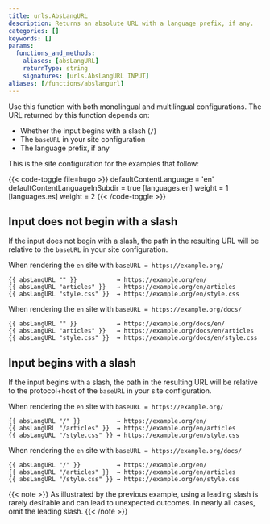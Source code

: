 ```yaml
---
title: urls.AbsLangURL
description: Returns an absolute URL with a language prefix, if any.
categories: []
keywords: []
params:
  functions_and_methods:
    aliases: [absLangURL]
    returnType: string
    signatures: [urls.AbsLangURL INPUT]
aliases: [/functions/abslangurl]
---
```


Use this function with both monolingual and multilingual configurations. The URL returned by this function depends on:

- Whether the input begins with a slash (`/`)
- The `baseURL` in your site configuration
- The language prefix, if any

This is the site configuration for the examples that follow:

{{< code-toggle file=hugo >}}
defaultContentLanguage = 'en'
defaultContentLanguageInSubdir = true
[languages.en]
weight = 1
[languages.es]
weight = 2
{{< /code-toggle >}}

## Input does not begin with a slash

If the input does not begin with a slash, the path in the resulting URL will be relative to the `baseURL` in your site configuration.

When rendering the `en` site with `baseURL = https://example.org/`

```go-html-template
{{ absLangURL "" }}           → https://example.org/en/
{{ absLangURL "articles" }}   → https://example.org/en/articles
{{ absLangURL "style.css" }}  → https://example.org/en/style.css
```

When rendering the `en` site with `baseURL = https://example.org/docs/`

```go-html-template
{{ absLangURL "" }}           → https://example.org/docs/en/
{{ absLangURL "articles" }}   → https://example.org/docs/en/articles
{{ absLangURL "style.css" }}  → https://example.org/docs/en/style.css
```

## Input begins with a slash

If the input begins with a slash, the path in the resulting URL will be relative to the protocol+host of the `baseURL` in your site configuration.

When rendering the `en` site with `baseURL = https://example.org/`

```go-html-template
{{ absLangURL "/" }}          → https://example.org/en/
{{ absLangURL "/articles" }}  → https://example.org/en/articles
{{ absLangURL "/style.css" }} → https://example.org/en/style.css
```

When rendering the `en` site with `baseURL = https://example.org/docs/`

```go-html-template
{{ absLangURL "/" }}          → https://example.org/en/
{{ absLangURL "/articles" }}  → https://example.org/en/articles
{{ absLangURL "/style.css" }} → https://example.org/en/style.css
```

{{< note >}}
As illustrated by the previous example, using a leading slash is rarely desirable and can lead to unexpected outcomes. In nearly all cases, omit the leading slash.
{{< /note >}}
